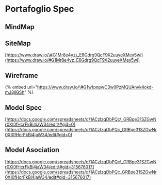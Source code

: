 # Portafoglio Spec

## MindMap

## SiteMap

[https://www.draw.io/\#G1Mr8e4yz\_E6Gdrg9QcF9X2uuyeXMey5wi](https://www.draw.io/#G1Mr8e4yz_E6Gdrg9QcF9X2uuyeXMey5wi)

## Wireframe

{% embed url="https://www.draw.io/\#G1wfpnpwC3w0PzMQUAnvk4okd-mJ8jIGSh" %}

## Model Spec

[https://docs.google.com/spreadsheets/d/1ACzIzqDbPQc\_GRBpe31SZGwNr0XI0fHcrFkBi4jaW34/edit\#gid=0](https://docs.google.com/spreadsheets/d/1ACzIzqDbPQc_GRBpe31SZGwNr0XI0fHcrFkBi4jaW34/edit#gid=0)

## Model Asociation

[https://docs.google.com/spreadsheets/d/1ACzIzqDbPQc\_GRBpe31SZGwNr0XI0fHcrFkBi4jaW34/edit\#gid=315676017](https://docs.google.com/spreadsheets/d/1ACzIzqDbPQc_GRBpe31SZGwNr0XI0fHcrFkBi4jaW34/edit#gid=315676017)



